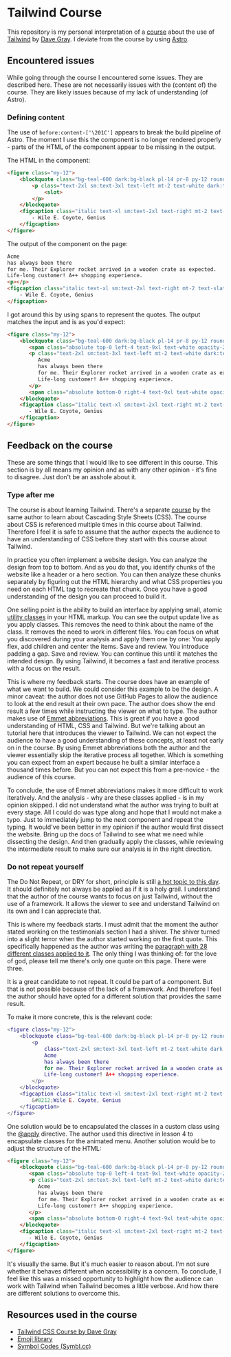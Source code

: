 # Tailwind Course

This repository is my personal interpretation of a [course](https://www.youtube.com/watch?v=lCxcTsOHrjo) about the use of [Tailwind](https://tailwindcss.com/) by [Dave Gray](https://yesdavidgray.com/). I deviate from the course by using [Astro](https://astro.build/).

## Encountered issues

While going through the course I encountered some issues. They are described here. These are not necessarily issues with the (content of) the course. They are likely issues because of my lack of understanding (of Astro).

### Defining content

The use of `before:content-['\201C']` appears to break the build pipeline of Astro. The moment I use this the component is no longer rendered properly - parts of the HTML of the component appear to be missing in the output. 

The HTML in the component:

```html
<figure class="my-12">
    <blockquote class="bg-teal-600 dark:bg-black pl-14 pr-8 py-12 rounded-3xl relative">
        <p class="text-2xl sm:text-3xl text-left mt-2 text-white dark:text-slate-400 before:content-['\201C'] before:font-serif before:absolute before:top-0 before:left-0 before:text-9xl before:text-white before:opacity-25 before:transform before:translate-x-2 before:translate-y-2 after:content-['\201D'] after:font-serif after:absolute after:-bottom-20 after:right-0 after:text-9xl after:text-white after:opacity-25 after:transform after:-translate-x-2 after:-translate-y-2">
            <slot>
        </p>
    </blockquote>
    <figcaption class="italic text-xl sm:text-2xl text-right mt-2 text-slate-500 dark:text-slate-400">
        - Wile E. Coyote, Genius
    </figcaption>
</figure>
```

The output of the component on the page:

```html
Acme
has always been there
for me. Their Explorer rocket arrived in a wooden crate as expected.
Life-long customer! A++ shopping experience.
<p></p>
<figcaption class="italic text-xl sm:text-2xl text-right mt-2 text-slate-500 dark:text-slate-400">
    - Wile E. Coyote, Genius
</figcaption>
```

I got around this by using spans to represent the quotes. The output matches the input and is as you'd expect:

```html
<figure class="my-12">
    <blockquote class="bg-teal-600 dark:bg-black pl-14 pr-8 py-12 rounded-3xl relative">
       <span class="absolute top-0 left-4 text-9xl text-white opacity-25 font-serif transform translate-x-2 translate-y-2">“</span> 
       <p class="text-2xl sm:text-3xl text-left mt-2 text-white dark:text-slate-400"> 
          Acme
          has always been there
          for me. Their Explorer rocket arrived in a wooden crate as expected.
          Life-long customer! A++ shopping experience.
       </p>
       <span class="absolute bottom-0 right-4 text-9xl text-white opacity-25 font-serif transform -translate-x-2 translate-y-16">”</span> 
    </blockquote>
    <figcaption class="italic text-xl sm:text-2xl text-right mt-2 text-slate-500 dark:text-slate-400">
       - Wile E. Coyote, Genius 
    </figcaption>
</figure>
```

## Feedback on the course

These are some things that I would like to see different in this course. This section is by all means my opinion and as with any other opinion - it's fine to disagree. Just don't be an asshole about it.

### Type after me

The course is about learning Tailwind. There's a separate [course](https://www.youtube.com/playlist?list=PL0Zuz27SZ-6Mx9fd9elt80G1bPcySmWit) by the same author to learn about Cascading Style Sheets (CSS). The course about CSS is referenced multiple times in this course about Tailwind. Therefore I feel it is safe to assume that the author expects the audience to have an understanding of CSS before they start with this course about Tailwind.

In practice you often implement a website design. You can analyze the design from top to bottom. And as you do that, you identify chunks of the website like a header or a hero section. You can then analyze these chunks separately by figuring out the HTML hierarchy and what CSS properties you need on each HTML tag to recreate that chunk. Once you have a good understanding of the design you can proceed to build it.

One selling point is the ability to build an interface by applying small, atomic [utility classes](https://tailwindcss.com/docs/styling-with-utility-classes) in your HTML markup. You can see the output update live as you apply classes. This removes the need to think about the name of the class. It removes the need to work in different files. You can focus on what you discovered during your analysis and apply them one by one: You apply flex, add children and center the items. Save and review. You introduce padding a gap. Save and review. You can continue this until it matches the intended design. By using Tailwind, it becomes a fast and iterative process with a focus on the result.

This is where my feedback starts. The course does have an example of what we want to build. We could consider this example to be the design. A minor caveat: the author does not use GitHub Pages to allow the audience to look at the end result at their own pace. The author does show the end result a few times while instructing the viewer on what to type. The author makes use of [Emmet abbreviations](https://docs.emmet.io/abbreviations/). This is great if you have a good understanding of HTML, CSS and Tailwind. But we're talking about an tutorial here that introduces the viewer to Tailwind. We can not expect the audience to have a good understanding of these concepts, at least not early on in the course. By using Emmet abbreviations both the author and the viewer essentially skip the iterative process all together. Which is something you can expect from an expert because he built a similar interface a thousand times before. But you can not expect this from a pre-novice - the audience of this course.

To conclude, the use of Emmet abbreviations makes it more difficult to work iteratively. And the analysis - why are these classes applied - is in my opinion skipped. I did not understand what the author was trying to built at every stage. All I could do was type along and hope that I would not make a typo. Just to immediately jump to the next component and repeat the typing. It would've been better in my opinion if the author would first dissect the website. Bring up the docs of Tailwind to see what we need while dissecting the design. And then gradually apply the classes, while reviewing the intermediate result to make sure our analysis is in the right direction.

### Do not repeat yourself

The Do Not Repeat, or DRY for short, principle is still [a hot topic to this day](https://thevaluable.dev/dry-principle-cost-benefit-example/). It should definitely not always be applied as if it is a holy grail. I understand that the author of the course wants to focus on just Tailwind, without the use of a framework. It allows the viewer to see and understand Tailwind on its own and I can appreciate that.

This is where my feedback starts. I must admit that the moment the author stated working on the testimonials section I had a shiver. The shiver turned into a slight terror when the author started working on the first quote. This specifically happened as the author was writing the [paragraph with 28 different classes applied to it](https://github.com/gitdagray/tailwind-css-course/blob/main/lesson03/build/index.html#L940). The only thing I was thinking of: for the love of god, please tell me there's only one quote on this page. There were three.

It is a great candidate to not repeat. It could be part of a component. But that is not possible because of the lack of a framework. And therefore I feel the author should have opted for a different solution that provides the same result.

To make it more concrete, this is the relevant code:

```lua
<figure class="my-12">
    <blockquote class="bg-teal-600 dark:bg-black pl-14 pr-8 py-12 rounded-3xl relative">
        <p
            class="text-2xl sm:text-3xl text-left mt-2 text-white dark:text-slate-400 before:content-['\201C'] before:font-serif before:absolute before:top-0 before:left-0 before:text-9xl before:text-white before:opacity-25 before:transform before:translate-x-2 before:translate-y-2 after:content-['\201D'] after:font-serif after:absolute after:-bottom-20 after:right-0 after:text-9xl after:text-white after:opacity-25 after:transform after:-translate-x-2 after:-translate-y-2">
            Acme
            has always been there
            for me. Their Explorer rocket arrived in a wooden crate as expected.
            Life-long customer! A++ shopping experience.
        </p>
    </blockquote>
    <figcaption class="italic text-xl sm:text-2xl text-right mt-2 text-slate-500 dark:text-slate-400">
        &#8212;Wile E. Coyote, Genius
    </figcaption>
</figure>
```

One solution would be to encapsulated the classes in a custom class using the [@apply](https://tailwindcss.com/docs/functions-and-directives#apply-directive) directive. The author used this directive in lesson 4 to encapsulate classes for the animated menu. Another solution would be to adjust the structure of the HTML:

```html
<figure class="my-12">
    <blockquote class="bg-teal-600 dark:bg-black pl-14 pr-8 py-12 rounded-3xl relative">
       <span class="absolute top-0 left-4 text-9xl text-white opacity-25 font-serif transform translate-x-2 translate-y-2">“</span> 
       <p class="text-2xl sm:text-3xl text-left mt-2 text-white dark:text-slate-400"> 
          Acme
          has always been there
          for me. Their Explorer rocket arrived in a wooden crate as expected.
          Life-long customer! A++ shopping experience.
       </p>
       <span class="absolute bottom-0 right-4 text-9xl text-white opacity-25 font-serif transform -translate-x-2 translate-y-16">”</span> 
    </blockquote>
    <figcaption class="italic text-xl sm:text-2xl text-right mt-2 text-slate-500 dark:text-slate-400">
       - Wile E. Coyote, Genius 
    </figcaption>
</figure>
```

It's visually the same. But it's much easier to reason about. I'm not sure whether it behaves different when accessibility is a concern. To conclude, I feel like this was a missed opportunity to highlight how the audience can work with Tailwind when Tailwind becomes a little verbose. And how there are different solutions to overcome this.

## Resources used in the course

- [Tailwind CSS Course by Dave Gray](https://www.youtube.com/watch?v=lCxcTsOHrjo)
- [Emoji library ](https://emojipedia.org)
- [Symbol Codes (Symbl.cc)](https://symbl.cc/)

